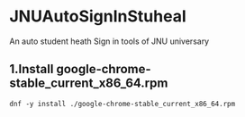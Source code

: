 # JNUAutoSignInStuheal
An auto student heath Sign in tools of JNU universary

## 1.Install **google-chrome-stable_current_x86_64.rpm**

```
dnf -y install ./google-chrome-stable_current_x86_64.rpm
```
